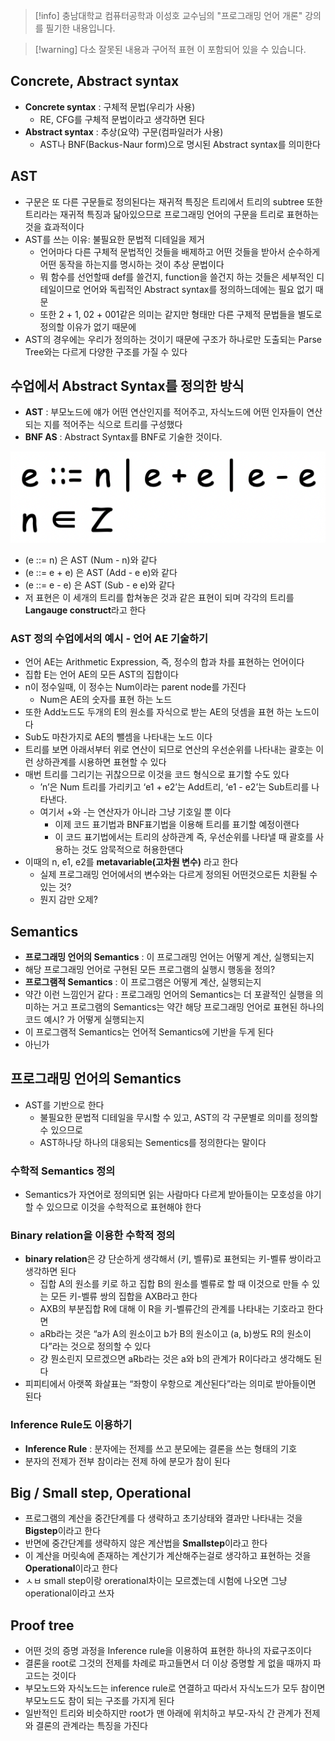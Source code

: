 > [!info] 충남대학교 컴퓨터공학과 이성호 교수님의 "프로그래밍 언어 개론" 강의를 필기한 내용입니다.

> [!warning] 다소 잘못된 내용과 구어적 표현 이 포함되어 있을 수 있습니다.

## Concrete, Abstract syntax

- **Concrete syntax** : 구체적 문법(우리가 사용)
	- RE, CFG를 구체적 문법이라고 생각하면 된다
- **Abstract syntax** : 추상(요약) 구문(컴파일러가 사용)
	- AST나 BNF(Backus-Naur form)으로 명시된 Abstract syntax를 의미한다

## AST

- 구문은 또 다른 구문들로 정의된다는 재귀적 특징은 트리에서 트리의 subtree 또한 트리라는 재귀적 특징과 닮아있으므로 프로그래밍 언어의 구문을 트리로 표현하는 것을 효과적이다
- AST를 쓰는 이유: 불필요한 문법적 디테일을 제거
	- 언어마다 다른 구체적 문법적인 것들을 배제하고 어떤 것들을 받아서 순수하게 어떤 동작을 하는지를 명시하는 것이 추상 문법이다
	- 뭐 함수를 선언할때 def를 쓸건지, function을 쓸건지 하는 것들은 세부적인 디테일이므로 언어와 독립적인 Abstract syntax를 정의하느데에는 필요 없기 때문
	- 또한 2 + 1, 02 + 001같은 의미는 같지만 형태만 다른 구제적 문법들을 별도로 정의할 이유가 없기 때문에
- AST의 경우에는 우리가 정의하는 것이기 때문에 구조가 하나로만 도출되는 Parse Tree와는 다르게 다양한 구조를 가질 수 있다

## 수업에서 Abstract Syntax를 정의한 방식

- **AST** : 부모노드에 얘가 어떤 연산인지를 적어주고, 자식노드에 어떤 인자들이 연산되는 지를 적어주는 식으로 트리를 구성했다
- **BNF AS** : Abstract Syntax를 BNF로 기술한 것이다.

![%E1%84%8B%E1%85%B5%E1%84%85%E1%85%A9%E1%86%AB07%20-%20%E1%84%8B%E1%85%A5%E1%86%AB%E1%84%8B%E1%85%A5%E1%84%8B%E1%85%B4%20%E1%84%8C%E1%85%A5%E1%86%BC%E1%84%8B%E1%85%B4%20cd15f0d1cfff43a8b6c52a15adc0b756/image1.png](originals/pl.spring.2021.cse.cnu.ac.kr/images/07_cd15f0d1cfff43a8b6c52a15adc0b756/image1.png)

- (e ::= n) 은 AST (Num - n)와 같다
- (e ::= e + e) 은 AST (Add - e e)와 같다
- (e ::= e - e) 은 AST (Sub - e e)와 같다
- 저 표현은 이 세개의 트리를 합쳐놓은 것과 같은 표현이 되며 각각의 트리를 **Langauge construct**라고 한다

### AST 정의 수업에서의 예시 - 언어 AE 기술하기

- 언어 AE는 Arithmetic Expression, 즉, 정수의 합과 차를 표현하는 언어이다
- 집합 E는 언어 AE의 모든 AST의 집합이다
- n이 정수일때, 이 정수는 Num이라는 parent node를 가진다
	- Num은 AE의 숫자를 표현 하는 노드
- 또한 Add노드도 두개의 E의 원소를 자식으로 받는 AE의 덧셈을 표현 하는 노드이다
- Sub도 마찬가지로 AE의 뺄셈을 나타내는 노드 이다
- 트리를 보면 아래서부터 위로 연산이 되므로 연산의 우선순위를 나타내는 괄호는 이런 상하관계를 시용하면 표현할 수 있다
- 매번 트리를 그리기는 귀찮으므로 이것을 코드 형식으로 표기할 수도 있다
	- ’n’은 Num 트리를 가리키고 ‘e1 + e2’는 Add트리, ‘e1 - e2’는 Sub트리를 나타낸다.
	- 여기서 +와 -는 연산자가 아니라 그냥 기호일 뿐 이다
		- 이제 코드 표기법과 BNF표기법을 이용해 트리를 표기할 예정이랜다
		- 이 코드 표기법에서는 트리의 상하관계 즉, 우선순위를 나타낼 때 괄호를 사용하는 것도 암묵적으로 허용한댄다
- 이때의 n, e1, e2를 **metavariable(고차원 변수)** 라고 한다
	- 실제 프로그래밍 언어에서의 변수와는 다르게 정의된 어떤것으로든 치환될 수 있는 것?
	- 뭔지 감만 오제?

## Semantics

- **프로그래밍 언어의 Semantics** : 이 프로그래밍 언어는 어떻게 계산, 실행되는지
- 해당 프로그래밍 언어로 구현된 모든 프로그램의 실행시 행동을 정의?
- **프로그램적 Semantics** : 이 프로그램은 어떻게 계산, 실행되는지
- 약간 이런 느낌인거 같다 : 프로그래밍 언어의 Semantics는 더 포괄적인 실행을 의미하는 거고 프로그램의 Semantics는 약간 해당 프로그래밍 언어로 표현된 하나의 코드 예시? 가 어떻게 실행되는지
- 이 프로그램적 Semantics는 언어적 Semantics에 기반을 두게 된다
- 아닌가

## 프로그래밍 언어의 Semantics

- AST를 기반으로 한다
	- 불필요한 문법적 디테일을 무시할 수 있고, AST의 각 구문별로 의미를 정의할 수 있으므로
	- AST하나당 하나의 대응되는 Sementics를 정의한다는 말이다

### 수학적 Semantics 정의

- Semantics가 자연어로 정의되면 읽는 사람마다 다르게 받아들이는 모호성을 야기할 수 있으므로 이것을 수학적으로 표현해야 한다

### Binary relation을 이용한 수학적 정의

- **binary relation**은 걍 단순하게 생각해서 (키, 벨류)로 표현되는 키-벨류 쌍이라고 생각하면 된다
	- 집합 A의 원소를 키로 하고 집합 B의 원소를 벨류로 할 때 이것으로 만들 수 있는 모든 키-벨류 쌍의 집합을 AXB라고 한다
	- AXB의 부분집합 R에 대해 이 R을 키-벨류간의 관계를 나타내는 기호라고 한다면
	- aRb라는 것은 “a가 A의 원소이고 b가 B의 원소이고 (a, b)쌍도 R의 원소이다”라는 것으로 정의할 수 있다
	- 걍 뭔소린지 모르겠으면 aRb라는 것은 a와 b의 관계가 R이다라고 생각해도 된다
- 피피티에서 아랫쪽 화살표는 “좌항이 우항으로 계산된다”라는 의미로 받아들이면 된다

### Inference Rule도 이용하기

- **Inference Rule** : 분자에는 전제를 쓰고 분모에는 결론을 쓰는 형태의 기호
- 분자의 전제가 전부 참이라는 전제 하에 분모가 참이 된다

## Big / Small step, Operational

- 프로그램의 계산을 중간단계를 다 생략하고 초기상태와 결과만 나타내는 것을 **Bigstep**이라고 한다
- 반면에 중간단계를 생략하지 않은 계산법을 **Smallstep**이라고 한다
- 이 계산을 머릿속에 존재하는 계산기가 계산해주는걸로 생각하고 표현하는 것을 **Operational**이라고 한다
- ㅅㅂ small step이랑 orerational차이는 모르곘는데 시험에 나오면 그냥 operational이라고 쓰자

## Proof tree

- 어떤 것의 증명 과정을 Inference rule을 이용하여 표현한 하나의 자료구조이다
- 결론을 root로 그것의 전제를 차례로 파고들면서 더 이상 증명할 게 없을 때까지 파고드는 것이다
- 부모노드와 자식노드는 inference rule로 연결하고 따라서 자식노드가 모두 참이면 부모노드도 참이 되는 구조를 가지게 된다
- 일반적인 트리와 비슷하지만 root가 맨 아래에 위치하고 부모-자식 간 관계가 전제와 결론의 관계라는 특징을 가진다